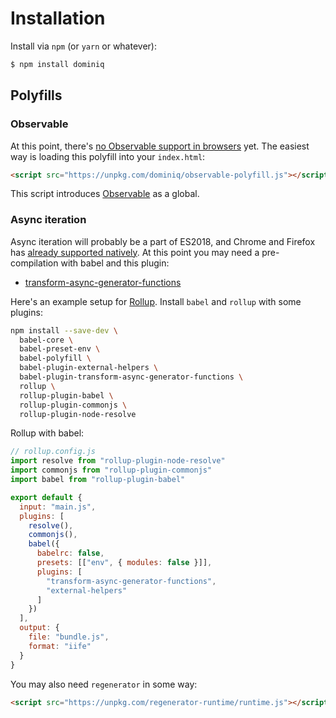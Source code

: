 # Installation

Install via `npm` (or `yarn` or whatever):

```bash
$ npm install dominiq
```

## Polyfills

### Observable

At this point, there's [no Observable support in browsers](https://kangax.github.io/compat-table/esnext/#test-Observable) yet. The easiest way is loading this polyfill into your `index.html`:

```html
<script src="https://unpkg.com/dominiq/observable-polyfill.js"></script>
```

This script introduces [Observable](https://github.com/tc39/proposal-observable/blob/master/src/Observable.js) as a global.

### Async iteration

Async iteration will probably be a part of ES2018, and Chrome and Firefox has [already supported natively](http://kangax.github.io/compat-table/es2016plus/#test-Asynchronous_Iterators). At this point you may need a pre-compilation with babel and this plugin:

- [transform-async-generator-functions](https://babeljs.io/docs/plugins/transform-async-generator-functions/)

Here's an example setup for [Rollup](https://rollupjs.org). Install `babel` and `rollup` with some plugins:

```bash
npm install --save-dev \
  babel-core \
  babel-preset-env \
  babel-polyfill \
  babel-plugin-external-helpers \
  babel-plugin-transform-async-generator-functions \
  rollup \
  rollup-plugin-babel \
  rollup-plugin-commonjs \
  rollup-plugin-node-resolve
```

Rollup with babel:

```javascript
// rollup.config.js
import resolve from "rollup-plugin-node-resolve"
import commonjs from "rollup-plugin-commonjs"
import babel from "rollup-plugin-babel"

export default {
  input: "main.js",
  plugins: [
    resolve(),
    commonjs(),
    babel({
      babelrc: false,
      presets: [["env", { modules: false }]],
      plugins: [
        "transform-async-generator-functions",
        "external-helpers"
      ]
    })
  ],
  output: {
    file: "bundle.js",
    format: "iife"
  }
}
```

You may also need `regenerator` in some way:

```html
<script src="https://unpkg.com/regenerator-runtime/runtime.js"></script>
```
